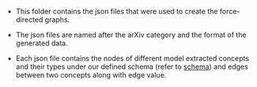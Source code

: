 - This folder contains the json files that were used to create the force-directed graphs.

- The json files are named after the arXiv category and the format of the generated data.

- Each json file contains the nodes of different model extracted concepts and their types under our defined schema (refer to [schema](../manual/schema.json)) and edges between two concepts along with edge value.